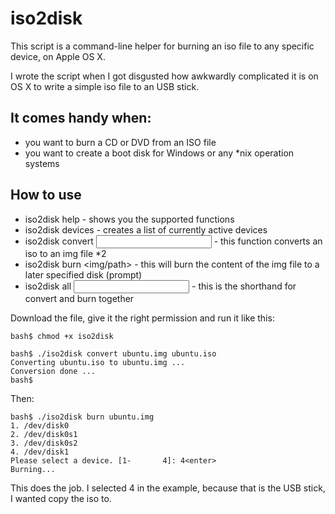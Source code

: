 # iso2disk

This script is a command-line helper for burning an iso file to any specific device,
on Apple OS X.

I wrote the script when I got disgusted how awkwardly complicated it is on OS X to
write a simple iso file to an USB stick.

## It comes handy when:

- you want to burn a CD or DVD from an ISO file
- you want to create a boot disk for Windows or any *nix operation systems

## How to use

- iso2disk help - shows you the supported functions
- iso2disk devices - creates a list of currently active devices
- iso2disk convert <output> <input> - this function converts an iso to an img file *2
- iso2disk burn <img/path> - this will burn the content of the img file to a later specified disk (prompt)
- iso2disk all <output> <input> - this is the shorthand for convert and burn together

Download the file, give it the right permission and run it like this:

	bash$ chmod +x iso2disk

	bash$ ./iso2disk convert ubuntu.img ubuntu.iso
	Converting ubuntu.iso to ubuntu.img ...
	Conversion done ...
	bash$

Then:

	bash$ ./iso2disk burn ubuntu.img
	1. /dev/disk0
	2. /dev/disk0s1
	3. /dev/disk0s2
	4. /dev/disk1
	Please select a device. [1-       4]: 4<enter>
	Burning...

This does the job. I selected 4 in the example, because that is the USB stick, I wanted copy the iso to.
	